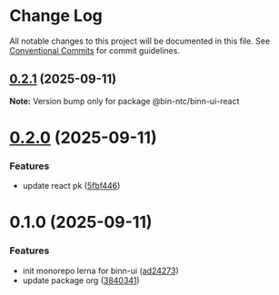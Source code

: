 # Change Log

All notable changes to this project will be documented in this file.
See [Conventional Commits](https://conventionalcommits.org) for commit guidelines.

## [0.2.1](https://github.com/ntcbinh/binn-ui/compare/@bin-ntc/binn-ui-react@0.2.0...@bin-ntc/binn-ui-react@0.2.1) (2025-09-11)

**Note:** Version bump only for package @bin-ntc/binn-ui-react





# [0.2.0](https://github.com/ntcbinh/binn-ui/compare/@bin-ntc/binn-ui-react@0.1.0...@bin-ntc/binn-ui-react@0.2.0) (2025-09-11)


### Features

* update react pk ([5fbf446](https://github.com/ntcbinh/binn-ui/commit/5fbf446a51f5317a1ae9fb3624b0c2ec688e2104))





# 0.1.0 (2025-09-11)


### Features

* init monorepo lerna for binn-ui ([ad24273](https://github.com/ntcbinh/binn-ui/commit/ad24273a0fda123b64e9afbd1b3ae69c0ffa73d5))
* update package org ([3840341](https://github.com/ntcbinh/binn-ui/commit/38403418b4b0e1894dc1fb30cf5328945b19d4be))
